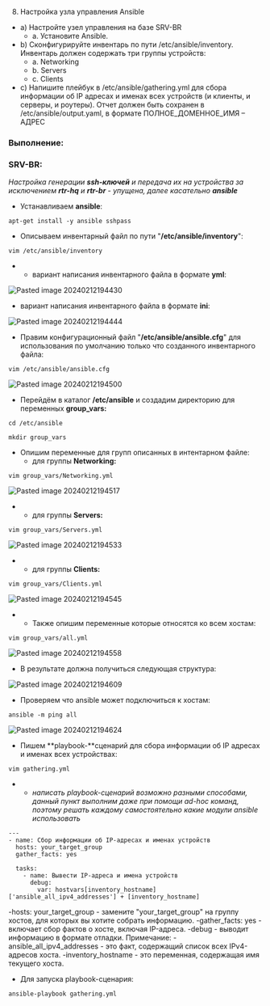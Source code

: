 8. Настройка узла управления Ansible

- a) Настройте узел управления на базе SRV-BR
    - a. Установите Ansible.
- b) Сконфигурируйте инвентарь по пути /etc/ansible/inventory. Инвентарь должен содержать три группы устройств:
    - a. Networking
    - b. Servers
    - c. Clients
- c) Напишите плейбук в /etc/ansible/gathering.yml для сбора информации об IP адресах и именах всех устройств (и клиенты, и серверы, и роутеры). Отчет должен быть сохранен в /etc/ansible/output.yaml, в формате ПОЛНОЕ_ДОМЕННОЕ_ИМЯ – АДРЕС

### Выполнение:

### SRV-BR:

_Настройка генерации **ssh-ключей** и передача их на устройства за исключением **rtr-hq** и **rtr-br** - упущена, далее касательно **ansible**_

- Устанавливаем **ansible**:

```
apt-get install -y ansible sshpass
```

- Описываем инвентарный файл по пути "**/etc/ansible/inventory**":

```
vim /etc/ansible/inventory
```

- - вариант написания инвентарного файла в формате **yml**:

![Pasted image 20240212194430](https://github.com/e1mky/dms/assets/102690802/06026d8f-8616-4a74-b20d-68da58c9271e)


- вариант написания инвентарного файла в формате **ini**:

![Pasted image 20240212194444](https://github.com/e1mky/dms/assets/102690802/a5678b3d-334b-4204-a3a4-fba66209d706)


- Правим конфигурационный файл "**/etc/ansible/ansible.cfg**" для использования по умолчанию только что созданного инвентарного файла:

```
vim /etc/ansible/ansible.cfg
```

![Pasted image 20240212194500](https://github.com/e1mky/dms/assets/102690802/47e50709-77b2-40f7-b7bf-371dd48ac5a7)


- Перейдём в каталог **/etc/ansible** и создадим директорию для переменных **group_vars:**

```
cd /etc/ansible
```

```
mkdir group_vars
```

- Опишим переменные для групп описанных в интентарном файле:
    - для группы **Networking:**

```
vim group_vars/Networking.yml
```

![Pasted image 20240212194517](https://github.com/e1mky/dms/assets/102690802/b85b2b09-2ded-441e-ab91-7a33805afc43)


- - для группы **Servers:**

```
vim group_vars/Servers.yml
```

![Pasted image 20240212194533](https://github.com/e1mky/dms/assets/102690802/e3800f15-cf37-47f5-bdde-8496bb7ab4a7)


- - для группы **Clients:**

```
vim group_vars/Clients.yml
```

![Pasted image 20240212194545](https://github.com/e1mky/dms/assets/102690802/346b7123-3092-467b-801c-283d73d2304d)


- - Также опишим переменные которые относятся ко всем хостам:

```
vim group_vars/all.yml
```

![Pasted image 20240212194558](https://github.com/e1mky/dms/assets/102690802/e2b8c9ad-e4c7-4917-9168-0d50bf8f6b19)


- В результате должна получиться следующая структура:

![Pasted image 20240212194609](https://github.com/e1mky/dms/assets/102690802/bc6f3cee-aa54-4209-b943-94f08f0a51f5)


- Проверяем что ansible может подключиться к хостам:

```
ansible -m ping all
```

![Pasted image 20240212194624](https://github.com/e1mky/dms/assets/102690802/54a68acf-df23-4b1c-9b95-c7659837f15f)

- Пишем **playbook-**сценарий для сбора информации об IP адресах и именах всех устройствах:

```
vim gathering.yml
```

- - _написать playbook-сценарий возможно разными способами, данный пункт выполним даже при помощи ad-hoc команд, поэтому решать каждому самостоятельно какие модули ansible использовать_

```
---
- name: Сбор информации об IP-адресах и именах устройств
  hosts: your_target_group
  gather_facts: yes

  tasks:
    - name: Вывести IP-адреса и имена устройств
      debug:
        var: hostvars[inventory_hostname]['ansible_all_ipv4_addresses'] + [inventory_hostname]
```
 -hosts: your_target_group - замените "your_target_group" на группу хостов, для которых вы хотите собрать информацию.
 -gather_facts: yes - включает сбор фактов о хосте, включая IP-адреса.
 -debug - выводит информацию в формате отладки.
Примечание:
 -ansible_all_ipv4_addresses - это факт, содержащий список всех IPv4-адресов хоста.
 -inventory_hostname - это переменная, содержащая имя текущего хоста.
- Для запуска playbook-сценария:

```
ansible-playbook gathering.yml
```
